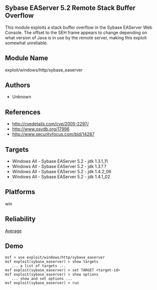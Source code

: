 ## Sybase EAServer 5.2 Remote Stack Buffer Overflow

This module exploits a stack buffer overflow in the Sybase 
EAServer Web Console. The offset to the SEH frame appears to 
change depending on what version of Java is in use by the 
remote server, making this exploit somewhat unreliable.


## Module Name
exploit/windows/http/sybase_easerver

## Authors
* Unknown


## References
* http://cvedetails.com/cve/2005-2297/
* http://www.osvdb.org/17996
* http://www.securityfocus.com/bid/14287



## Targets
* Windows All - Sybase EAServer 5.2 - jdk 1.3.1_11
* Windows All - Sybase EAServer 5.2 - jdk 1.3.?.?
* Windows All - Sybase EAServer 5.2 - jdk 1.4.2_06
* Windows All - Sybase EAServer 5.2 - jdk 1.4.1_02


## Platforms
win

## Reliability
[Average](https://github.com/rapid7/metasploit-framework/wiki/Exploit-Ranking)

## Demo

```
msf > use exploit/windows/http/sybase_easerver
msf exploit(sybase_easerver) > show targets
   ... a list of targets ...
msf exploit(sybase_easerver) > set TARGET <target-id>
msf exploit(sybase_easerver) > show options
   ... show and set options ...
msf exploit(sybase_easerver) > run
```
    
    